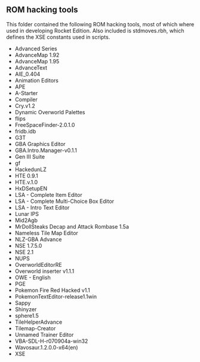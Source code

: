 ## ROM hacking tools

This folder contained the following ROM hacking tools, most of which where used in developing Rocket Edition. Also included is stdmoves.rbh, which defines the XSE constants used in scripts.

* Advanced Series
* AdvanceMap 1.92
* AdvanceMap 1.95
* AdvanceText
* AIE_0.404
* Animation Editors
* APE
* A-Starter
* Compiler
* Cry.v1.2
* Dynamic Overworld Palettes
* flips
* FreeSpaceFinder-2.0.1.0
* fridb.idb
* G3T
* GBA Graphics Editor
* GBA.Intro.Manager-v0.1.1
* Gen III Suite
* gf
* HackedunLZ
* HTE 0.9.1
* HTE.v.1.0
* HxDSetupEN
* LSA - Complete Item Editor
* LSA - Complete Multi-Choice Box Editor
* LSA - Intro Text Editor
* Lunar IPS
* Mid2Agb
* MrDollSteaks Decap and Attack Rombase 1.5a
* Nameless Tile Map Editor
* NLZ-GBA Advance
* NSE 1.7.5.0
* NSE 2.1
* NUPS
* OverworldEditorRE
* Overworld inserter v1.1.1
* OWE - English
* PGE
* Pokemon Fire Red Hacked v1.1
* PokemonTextEditor-release1.1win
* Sappy
* Shinyzer
* sphere1.5
* TileHelperAdvance
* Tilemap-Creator
* Unnamed Trainer Editor
* VBA-SDL-H-r070904a-win32
* Wavosaur.1.2.0.0-x64(en)
* XSE